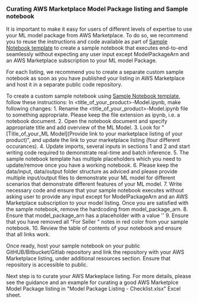 ### Curating AWS Marketplace Model Package listing and Sample notebook

It is important to make it easy for users of different levels of expertise to use your ML model package from AWS Marketplace. To do so, we recommend you to reuse the instructions and code available as part of [Sample Notebook template](#Sample-Notebook-template) to create a sample notebook that executes end-to-end seamlessly without expecting any user input except ModelPackageArn and an AWS Marketplace subscription to your ML model Package.

For each listing, we recommend you to create a separate custom sample notebook as soon as you have published your listing in AWS Marketplace and host it in a separate public code repository. 

To create a custom sample notebook using [Sample Notebook template](#Sample-Notebook-template), follow these instructions:
In <title_of_your_product>-Model.ipynb, make following changes:
    1. Rename the <title_of_your_product>-Model.ipynb file to something appropriate. Please keep the file extension as ipynb, i.e. a notebook document.
    2. Open the notebook document and specify appropriate title and add overview of the ML Model.
    3. Look for "[Title_of_your_ML Model](Provide link to your marketplace listing of your product)", and update the link to your marketplace listing (four different occurances).
    4. Update imports, several inputs in sections 1 and 2 and start writing code required to demonstrate real-time and batch inference.
    5. The sample notebook template has multiple placeholders which you need to update/remove once you have a working notebook.
    6. Please keep the data/input, data/output folder structure as adviced and please provide multiple input/output files to demonstrate your ML model for different scenarios that demonstrate different features of your ML model.
    7. Write necessary code and ensure that your sample notebook executes without asking user to provide any input except for ModelPackageArn and an AWS Marketplace subscription to your model listing. Once you are satisfied with the sample notebook, remove the hardcoding from model_package_arn.
    8. Ensure that model_package_arn  has a placeholder with a value '<Customer to specify Model package ARN corresponding to their AWS region>'
    9. Ensure that you have removed all "For Seller " notes in red color from your sample notebook. 
    10. Review the table of contents of your notebook and ensure that all links work.
    
Once ready, host your sample notebook on your public GitHUB/Bitbucket/Gitlab repository and link the repository with your AWS Marketplace listing, under additional resources section. Ensure that repository is accessible to public.

    
Next step is to curate your AWS Markeplace listing. For more details, please see the guidance and an example for curating a good AWS Marketplce Model Package listing in "Model Package Listing - Checklist.xlsx" Excel sheet.
